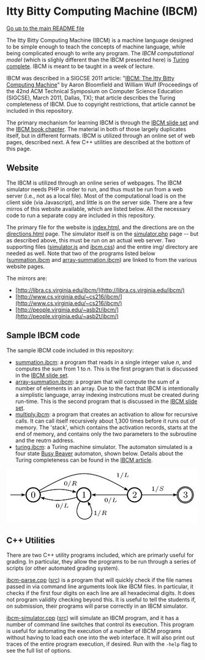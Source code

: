 Itty Bitty Computing Machine (IBCM)
===================================

[Go up to the main README file](../README.html)

The Itty Bitty Computing Machine (IBCM) is a machine language designed
to be simple enough to teach the concepts of machine language, while
being complicated enough to write any program.  The *IBCM
computational model* (which is slighly different than the IBCM
presented here) is [Turing
complete](http://en.wikipedia.org/wiki/Turing_complete).  IBCM is
meant to be taught in a week of lecture.

IBCM was described in a SIGCSE 2011 article: "[IBCM: The Itty Bitty
Computing Machine](http://dl.acm.org/citation.cfm?id=1953273)" by
Aaron Bloomfield and William Wulf (Proceedings of the 42nd ACM
Technical Symposium on Computer Science Education (SIGCSE), March
2011, Dallas, TX); that article describes the Turing completeness of
IBCM.  Due to copyright restrictions, that article cannot be included
in this repository.

The primary mechanism for learning IBCM is through the [IBCM slide
set](../slides/08-ibcm.html) and the [IBCM book
chapter](../book/index.html).  The material in both of those largely
duplicates itself, but in different formats.  IBCM is utilized through
an online set of web pages, described next.  A few C++ utilities are
described at the bottom of this page.


Website
-------

The IBCM is utilized through an online series of webpages.  The IBCM
simulator needs PHP in order to run, and thus must be run from a web
server (i.e., not as a local file).  Most of the computational load is
on the client side (via Javascript), and little is on the server side.
There are a few mirros of this website available, which are listed
below.  All the necessary code to run a separate copy are included in
this repository.

The primary file for the website is [index.html](index.html), and the
directions are on the [directions.html](directions.html) page.  The
simulator itself is on the [simulator.php](simulator.php) page -- but
as described above, this must be run on an actual web server.  Two
supporting files ([simulator.js](simulator.js) and
[ibcm.css](ibcm.css)) and the entire img/ directory are needed as
well.  Note that two of the programs listed below
([summation.ibcm](summation.ibcm) and
[array-summation.ibcm](array-summation.ibcm)) are linked to from the
various website pages.

The mirrors are:


- [http://libra.cs.virginia.edu/ibcm/](http://libra.cs.virginia.edu/ibcm/)
- [http://www.cs.virginia.edu/~cs216/ibcm/](http://www.cs.virginia.edu/~cs216/ibcm/)
- [http://people.virginia.edu/~asb2t/ibcm/](http://people.virginia.edu/~asb2t/ibcm/)


Sample IBCM code
----------------

The sample IBCM code included in this repository:

- [summation.ibcm](summation.ibcm): a program that reads in a single
  integer value *n*, and computes the sum from 1 to *n*. This is the
  first program that is discussed in the [IBCM slide
  set](../slides/08-ibcm.html).
- [array-summation.ibcm](array-summation.ibcm): a program that will
  compute the sum of a number of elements in an array.  Due to the
  fact that IBCM is intentionally a simplistic language, array
  indexing instrcutions must be created during run-time.  This is the
  second program that is discussed in the [IBCM slide
  set](../slides/08-ibcm.html).
- [multiply.ibcm](multiply.ibcm): a program that creates an activation
  to allow for recursive calls.  It can call itself recursively about
  1,300 times before it runs out of memory.  The 'stack', which
  contains the activation records, starts at the end of memory, and
  contains only the two parameters to the subroutine and the reutrn
  address.
- [turing.ibcm](turing.ibcm): a Turing machine simulator.  The
  automaton simulated is a four state [Busy
  Beaver](http://en.wikipedia.org/wiki/Busy_beaver) automaton, shown
  below.  Details about the Turing completeness can be found in the
  [IBCM article](dl.acm.org/citation.cfm?id=1953273).

![Busy Beaver automaton](busy-beaver.png)


C++ Utilities
-------------

There are two C++ utility programs included, which are primarly useful
for grading.  In particular, they allow the programs to be run through
a series of scripts (or other automated grading system).

[ibcm-parse.cpp](ibcm-parse.cpp.html) ([src](ibcm-parse.cpp)) is a
program that will quickly check if the file names passed in via
command line arguments look like IBCM files.  In particular, it checks
if the first four digits on each line are all hexadecimal digits.  It
does not program validity checking beyond this.  It is useful to tell
the students if, on submission, their programs will parse correctly in
an IBCM simulator.

[ibcm-simulator.cpp](ibcm-simulator.cpp.html)
([src](ibcm-simulator.cpp)) will simulate an IBCM program, and it has
a number of command line switches that control its execution.  This
program is useful for automating the execution of a number of IBCM
programs without having to load each one into the web interface.  It
will also print out traces of the entire program execution, if
desired.  Run with the `-help` flag to see the full list of options.

